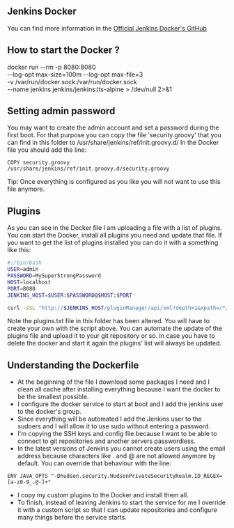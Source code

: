 ## Jenkins Docker
You can find more information in the [Official Jenkins Docker's GitHub](https://github.com/jenkinsci/docker)

## How to start the Docker ?
docker run --rm -p 8080:8080 \
           --log-opt max-size=100m --log-opt max-file=3 \
           -v /var/run/docker.sock:/var/run/docker.sock \
           --name jenkins jenkins/jenkins:lts-alpine > /dev/null 2>&1

## Setting admin password
You may want to create the admin account and set a password during the first boot. For that purpose you can copy the file 'security.groovy' that you can find in this folder to /usr/share/jenkins/ref/init.groovy.d/
In the Docker file you should add the line:
```
COPY security.groovy /usr/share/jenkins/ref/init.groovy.d/security.groovy
```
Tip: Once everything is configured as you like you will not want to use this file anymore.

## Plugins
As you can see in the Docker file I am uploading a file with a list of plugins. You can start the Docker, install all plugins you need and update that file.
If you want to get the list of plugins installed you can do it with a something like this:
```bash
#!/bin/bash
USER=admin
PASSWORD=MySuperStrongPassword
HOST=localhost
PORT=8080
JENKINS_HOST=$USER:$PASSWORD@$HOST:$PORT

curl -sSL "http://$JENKINS_HOST/pluginManager/api/xml?depth=1&xpath=/*/*/shortName|/*/*/version&wrapper=plugins" | sed -e 's#</version>#\n#g' -e 's#<shortName>##g' -e 's#</shortName><version>#:#g' | sed -e 's/^<.*>//g' > plugins.txt
``` 
Note the plugins.txt file in this folder has been altered. You will have to create your own with the script above.
You can automate the update of the plugins file and upload it to your git repository or so. In case you have to delete the docker and start it again the plugins' list will always be updated. 

## Understanding the Dockerfile
* At the beginning of the file I download some packages I need and I clean all cache after installing everything because I want the docker to be the smallest possible.
* I configure the docker service to start at boot and I add the jenkins user to the docker's group.
* Since everything will be automated I add the Jenkins user to the sudoers and I will allow it to use sudo without entering a password. 
* I'm copying the SSH keys and config file because I want to be able to connect to git repositories and another servers passwordless.
* In the latest versions of Jenkins you cannot create users using the email address because characters like . and @ are not allowed anymore by default. You can override that behaviour with the line:
```
ENV JAVA_OPTS "-Dhudson.security.HudsonPrivateSecurityRealm.ID_REGEX=[a-z0-9_.@-]+"
```
* I copy my custom plugins to the Docker and install them all.
* To finish, instead of leaving Jenkins to start the service for me I override it with a custom script so that I can update repositories and configure many things before the service starts.

